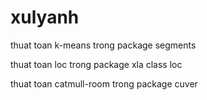 # xulyanh
thuat toan k-means trong package segments 

thuat toan loc trong package xla  class loc

thuat toan catmull-room trong package cuver
